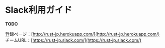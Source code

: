 # Slack利用ガイド

**TODO**

登録ページ：[http://rust-jp.herokuapp.com/](http://rust-jp.herokuapp.com/)
チームURL：[https://rust-jp.slack.com/](https://rust-jp.slack.com/)

